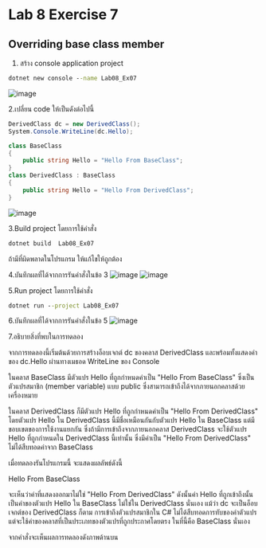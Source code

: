 # Lab 8 Exercise 7

## Overriding base class member

1. สร้าง console application project

```cmd
dotnet new console --name Lab08_Ex07
```
![image](https://github.com/AnchisaPhetnoi/03376836-OOP-2566-Lab-08/assets/144197034/8fcb42b2-34b7-4666-9dcc-f8b29470b5aa)

2.เปลี่ยน code ให้เป็นดังต่อไปนี้

```cs
DerivedClass dc = new DerivedClass();
System.Console.WriteLine(dc.Hello);

class BaseClass
{
    public string Hello = "Hello From BaseClass";
}
class DerivedClass : BaseClass
{
    public string Hello = "Hello From DerivedClass";
}
```
![image](https://github.com/AnchisaPhetnoi/03376836-OOP-2566-Lab-08/assets/144197034/51b8e083-e64d-406e-adc6-6bfd43c4f0b4)

3.Build project โดยการใช้คำสั่ง

```cmd
dotnet build  Lab08_Ex07
```

ถ้ามีที่ผิดพลาดในโปรแกรม ให้แก้ไขให้ถูกต้อง

4.บันทึกผลที่ได้จากการรันคำสั่งในข้อ 3
![image](https://github.com/AnchisaPhetnoi/03376836-OOP-2566-Lab-08/assets/144197034/78f1bf59-132b-4a8d-ac71-cbf7c32cf12f)
![image](https://github.com/AnchisaPhetnoi/03376836-OOP-2566-Lab-08/assets/144197034/6d546364-a8e2-4912-9602-b38619dc2cea)

5.Run project โดยการใช้คำสั่ง

```cmd
dotnet run --project Lab08_Ex07
```

6.บันทึกผลที่ได้จากการรันคำสั่งในข้อ 5
![image](https://github.com/AnchisaPhetnoi/03376836-OOP-2566-Lab-08/assets/144197034/10809ea7-e901-49ff-a31c-b630c804b77f)

7.อธิบายสิ่งที่พบในการทดลอง

จากการทดลองนี้เริ่มต้นด้วยการสร้างอ็อบเจกต์ dc ของคลาส DerivedClass และพร้อมทั้งแสดงค่าของ dc.Hello ผ่านทางเมธอด WriteLine ของ Console

ในคลาส BaseClass มีตัวแปร Hello ที่ถูกกำหนดค่าเป็น "Hello From BaseClass" ซึ่งเป็นตัวแปรสมาชิก (member variable) แบบ public ซึ่งสามารถเข้าถึงได้จากภายนอกคลาสด้วยเครื่องหมาย 

ในคลาส DerivedClass ก็มีตัวแปร Hello ที่ถูกกำหนดค่าเป็น "Hello From DerivedClass" โดยตัวแปร Hello ใน DerivedClass นี้มีชื่อเหมือนกันกับตัวแปร Hello ใน BaseClass แต่มีขอบเขตของการใช้งานแยกกัน ซึ่งถ้ามีการเข้าถึงจากภายนอกคลาส DerivedClass จะใช้ตัวแปร Hello ที่ถูกกำหนดใน DerivedClass นี้เท่านั้น ซึ่งมีค่าเป็น "Hello From DerivedClass" ไม่ได้สืบทอดค่าจาก BaseClass

เมื่อทดลองรันโปรแกรมนี้ จะแสดงผลลัพธ์ดังนี้

Hello From BaseClass

จะเห็นว่าค่าที่แสดงออกมาไม่ใช่ "Hello From DerivedClass" ดังนั้นค่า Hello ที่ถูกเข้าถึงนั้นเป็นค่าของตัวแปร Hello ใน BaseClass ไม่ใช่ใน DerivedClass นั่นเอง แม้ว่า dc จะเป็นอ็อบเจกต์ของ DerivedClass ก็ตาม การเข้าถึงตัวแปรสมาชิกใน C# ไม่ได้สืบทอดการทับของค่าตัวแปร แต่จะใช้ค่าของคลาสที่เป็นประเภทของตัวแปรที่ถูกประกาศโดยตรง ในที่นี้คือ BaseClass นั่นเอง

จากคำสั่งจะเห็นผลการทดลองดังภาพด้านบน
